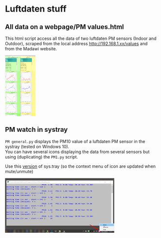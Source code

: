 # Luftdaten stuff


## All data on a webpage/PM values.html
This html script access all the data of two luftdaten PM sensors (Indoor and Outdoor), scraped from the local address http://192.168.1.xx/values and from the Madawi website. 

<img src="All%20data%20on%20a%20webpage/All%20data%20from%202%20PM%20sensors%20side%20by%20side.png" width="100" height="200">


## PM watch in systray
`PM general.py` displays the PM10 value of a luftdaten PM sensor in the systray (tested on Windows 10).  
You can have several icons displaying the data from several sensors but using (duplicating) the `PM1.py` script. 

Use this [version](https://github.com/MagTun/infi.systray/tree/develop/src/infi/systray) of sys.tray (so the context menu of icon are updated when mute/unmute)

<img src="PM%20watch%20in%20systray/Printscreen%20of%20systray.png" width="360" height="180">





